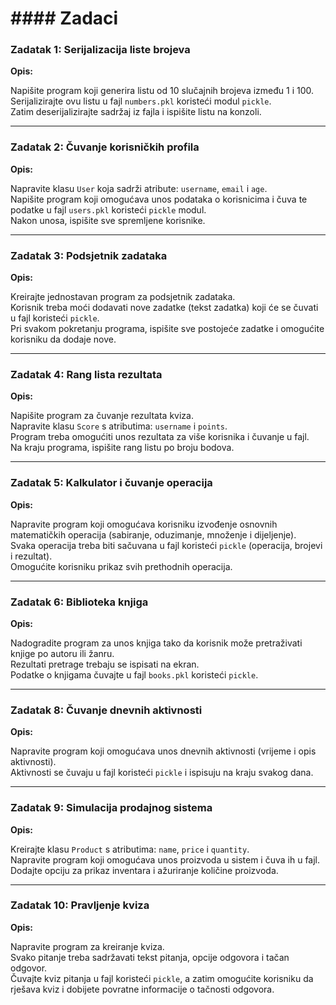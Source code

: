 # #### Zadaci

### **Zadatak 1: Serijalizacija liste brojeva**

**Opis:**

Napišite program koji generira listu od 10 slučajnih brojeva između 1 i 100.  
Serijalizirajte ovu listu u fajl `numbers.pkl` koristeći modul `pickle`.  
Zatim deserijalizirajte sadržaj iz fajla i ispišite listu na konzoli.

---

### **Zadatak 2: Čuvanje korisničkih profila**

**Opis:**

Napravite klasu `User` koja sadrži atribute: `username`, `email` i `age`.  
Napišite program koji omogućava unos podataka o korisnicima i čuva te podatke u fajl `users.pkl` koristeći `pickle` modul.  
Nakon unosa, ispišite sve spremljene korisnike.

---

### **Zadatak 3: Podsjetnik zadataka**

**Opis:**

Kreirajte jednostavan program za podsjetnik zadataka.  
Korisnik treba moći dodavati nove zadatke (tekst zadatka) koji će se čuvati u fajl koristeći `pickle`.  
Pri svakom pokretanju programa, ispišite sve postojeće zadatke i omogućite korisniku da dodaje nove.

---

### **Zadatak 4: Rang lista rezultata**

**Opis:**

Napišite program za čuvanje rezultata kviza.  
Napravite klasu `Score` s atributima: `username` i `points`.  
Program treba omogućiti unos rezultata za više korisnika i čuvanje u fajl.  
Na kraju programa, ispišite rang listu po broju bodova.

---

### **Zadatak 5: Kalkulator i čuvanje operacija**

**Opis:**

Napravite program koji omogućava korisniku izvođenje osnovnih matematičkih operacija (sabiranje, oduzimanje, množenje i dijeljenje).  
Svaka operacija treba biti sačuvana u fajl koristeći `pickle` (operacija, brojevi i rezultat).  
Omogućite korisniku prikaz svih prethodnih operacija.

---

### **Zadatak 6: Biblioteka knjiga**

**Opis:**

Nadogradite program za unos knjiga tako da korisnik može pretraživati knjige po autoru ili žanru.  
Rezultati pretrage trebaju se ispisati na ekran.  
Podatke o knjigama čuvajte u fajl `books.pkl` koristeći `pickle`.

---

### **Zadatak 8: Čuvanje dnevnih aktivnosti**

**Opis:**

Napravite program koji omogućava unos dnevnih aktivnosti (vrijeme i opis aktivnosti).  
Aktivnosti se čuvaju u fajl koristeći `pickle` i ispisuju na kraju svakog dana.

---

### **Zadatak 9: Simulacija prodajnog sistema**

**Opis:**

Kreirajte klasu `Product` s atributima: `name`, `price` i `quantity`.  
Napravite program koji omogućava unos proizvoda u sistem i čuva ih u fajl.  
Dodajte opciju za prikaz inventara i ažuriranje količine proizvoda.

---

### **Zadatak 10: Pravljenje kviza**

**Opis:**

Napravite program za kreiranje kviza.  
Svako pitanje treba sadržavati tekst pitanja, opcije odgovora i tačan odgovor.  
Čuvajte kviz pitanja u fajl koristeći `pickle`, a zatim omogućite korisniku da rješava kviz i dobijete povratne informacije o tačnosti odgovora.
